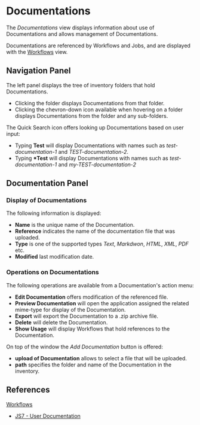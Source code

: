 # Documentations

The *Documentations* view displays information about use of Documentations and allows management of Documentations.

Documentations are referenced by Workflows and Jobs, and are displayed with the [Workflows](/workflows) view.

## Navigation Panel

The left panel displays the tree of inventory folders that hold Documentations.

- Clicking the folder displays Documentations from that folder.
- Clicking the chevron-down icon available when hovering on a folder displays Documentations from the folder and any sub-folders.

The Quick Search icon offers looking up Documentations based on user input:

- Typing **Test** will display Documentations with names such as *test-documentation-1* and *TEST-documentation-2*. 
- Typing **\*Test** will display Documentations with names such as *test-documentation-1* and *my-TEST-documentation-2*

## Documentation Panel

### Display of Documentations

The following information is displayed:

- **Name** is the unique name of the Documentation.
- **Reference** indicates the name of the documentation file that was uploaded.
- **Type** is one of the supported types *Text*, *Markdwon*, *HTML*, *XML*, *PDF* etc.
- **Modified** last modification date.

### Operations on Documentations

The following operations are available from a Documentation's action menu:

- **Edit Documentation** offers modification of the referenced file.
- **Preview Documentation** will open the application assigned the related mime-type for display of the Documentation.
- **Export** will export the Documentation to a .zip archive file.
- **Delete** will delete the Documentation.
- **Show Usage** will display Workflows that hold references to the Documentation.

On top of the window the *Add Documentation* button is offered:

- **upload of Documentation** allows to select a file that will be uploaded.
- **path** specifies the folder and name of the Documentation in the inventory.

## References

[Workflows](/workflows)
- [JS7 - User Documentation](https://kb.sos-berlin.com/display/JS7/JS7+-+User+Documentation)
